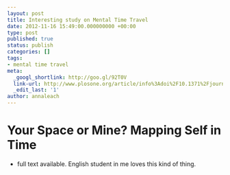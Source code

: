 ```yaml
---
layout: post
title: Interesting study on Mental Time Travel
date: 2012-11-16 15:49:00.000000000 +00:00
type: post
published: true
status: publish
categories: []
tags:
- mental time travel
meta:
  _googl_shortlink: http://goo.gl/92T0V
  link-url: http://www.plosone.org/article/info%3Adoi%2F10.1371%2Fjournal.pone.0049228
  _edit_last: '1'
author: annaleach
---
```


# Your Space or Mine? Mapping Self in Time
- full text available. English student in me loves this kind of thing. 
